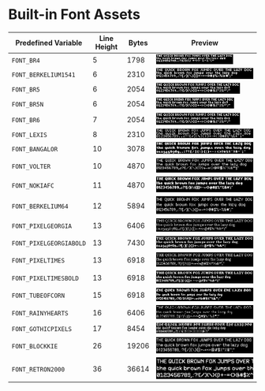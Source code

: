 # Built-in Font Assets
| Predefined Variable | Line Height | Bytes | Preview |
|---|---|---|---|
| `FONT_BR4` | 5 | 1798 | ![FONT_BR4](font_images/FONT_BR4.png) |
| `FONT_BERKELIUM1541` | 6 | 2310 | ![FONT_BERKELIUM1541](font_images/FONT_BERKELIUM1541.png) |
| `FONT_BR5` | 6 | 2054 | ![FONT_BR5](font_images/FONT_BR5.png) |
| `FONT_BR5N` | 6 | 2054 | ![FONT_BR5N](font_images/FONT_BR5N.png) |
| `FONT_BR6` | 7 | 2054 | ![FONT_BR6](font_images/FONT_BR6.png) |
| `FONT_LEXIS` | 8 | 2310 | ![FONT_LEXIS](font_images/FONT_LEXIS.png) |
| `FONT_BANGALOR` | 10 | 3078 | ![FONT_BANGALOR](font_images/FONT_BANGALOR.png) |
| `FONT_VOLTER` | 10 | 4870 | ![FONT_VOLTER](font_images/FONT_VOLTER.png) |
| `FONT_NOKIAFC` | 11 | 4870 | ![FONT_NOKIAFC](font_images/FONT_NOKIAFC.png) |
| `FONT_BERKELIUM64` | 12 | 5894 | ![FONT_BERKELIUM64](font_images/FONT_BERKELIUM64.png) |
| `FONT_PIXELGEORGIA` | 13 | 6406 | ![FONT_PIXELGEORGIA](font_images/FONT_PIXELGEORGIA.png) |
| `FONT_PIXELGEORGIABOLD` | 13 | 7430 | ![FONT_PIXELGEORGIABOLD](font_images/FONT_PIXELGEORGIABOLD.png) |
| `FONT_PIXELTIMES` | 13 | 6918 | ![FONT_PIXELTIMES](font_images/FONT_PIXELTIMES.png) |
| `FONT_PIXELTIMESBOLD` | 13 | 6918 | ![FONT_PIXELTIMESBOLD](font_images/FONT_PIXELTIMESBOLD.png) |
| `FONT_TUBEOFCORN` | 15 | 6918 | ![FONT_TUBEOFCORN](font_images/FONT_TUBEOFCORN.png) |
| `FONT_RAINYHEARTS` | 16 | 6406 | ![FONT_RAINYHEARTS](font_images/FONT_RAINYHEARTS.png) |
| `FONT_GOTHICPIXELS` | 17 | 8454 | ![FONT_GOTHICPIXELS](font_images/FONT_GOTHICPIXELS.png) |
| `FONT_BLOCKKIE` | 26 | 19206 | ![FONT_BLOCKKIE](font_images/FONT_BLOCKKIE.png) |
| `FONT_RETRON2000` | 36 | 36614 | ![FONT_RETRON2000](font_images/FONT_RETRON2000.png) |
